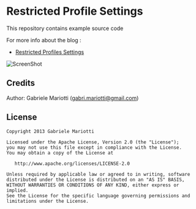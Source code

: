 # Restricted Profile Settings

This repository contains example source code

For more info about the blog : 
* [Restricted Profiles Settings](http://gmariotti.blogspot.com/2013/12/restricted-profiles-settings.html)


![ScreenShot](https://github.com/gabrielemariotti/androiddev/raw/master/RestrictedProfileSettings/image.png)


Credits
-------

Author: Gabriele Mariotti (gabri.mariotti@gmail.com)

License
-------

    Copyright 2013 Gabriele Mariotti

    Licensed under the Apache License, Version 2.0 (the "License");
    you may not use this file except in compliance with the License.
    You may obtain a copy of the License at

       http://www.apache.org/licenses/LICENSE-2.0

    Unless required by applicable law or agreed to in writing, software
    distributed under the License is distributed on an "AS IS" BASIS,
    WITHOUT WARRANTIES OR CONDITIONS OF ANY KIND, either express or implied.
    See the License for the specific language governing permissions and
    limitations under the License.
